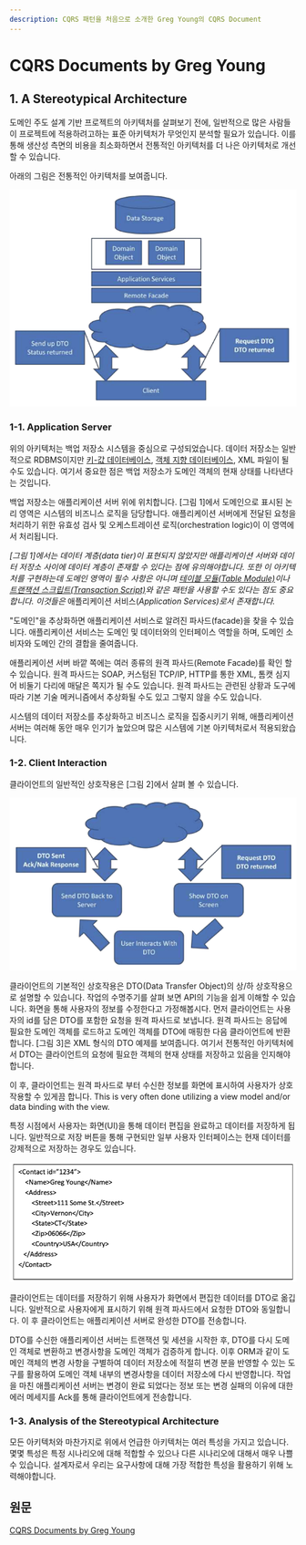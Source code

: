 ```yaml
---
description: CQRS 패턴을 처음으로 소개한 Greg Young의 CQRS Document
---
```


# CQRS Documents by Greg Young

## 1. A Stereotypical Architecture

도메인 주도 설계 기반 프로젝트의 아키텍처를 살펴보기 전에, 일반적으로 많은 사람들이 프로젝트에 적용하려고하는 표준 아키텍처가 무엇인지 분석할 필요가 있습니다. 이를 통해 생산성 측면의 비용을 최소화하면서 전통적인 아키텍처를 더 나은 아키텍처로 개선할 수 있습니다.

아래의 그림은 전통적인 아키텍처를 보여줍니다.

![\[그림 1\] A stereotypical Architecture](<../../.gitbook/assets/Screen Shot 2022-02-03 at 9.14.22 PM.png>)

### 1-1. Application Server

위의 아키텍처는 백업 저장소 시스템을 중심으로 구성되었습니다. 데이터 저장소는 일반적으로 RDBMS이지만 [키-값 데이터베이스](https://en.wikipedia.org/wiki/Key-value\_database), [객체 지향 데이터베이스](https://en.wikipedia.org/wiki/Object\_database), XML 파일이 될 수도 있습니다. 여기서 중요한 점은 백업 저장소가 도메인 객체의 현재 상태를 나타낸다는 것입니다.

백업 저장소는 애플리케이션 서버 위에 위치합니다. \[그림 1]에서 도메인으로 표시된 논리 영역은 시스템의 비즈니스 로직을 담당합니다. 애플리케이션 서버에게 전달된 요청을 처리하기 위한 유효성 검사 및 오케스트레이션 로직(orchestration logic)이 이 영역에서 처리됩니다.

_\[그림 1]에서는 데이터 계층(data tier)이 표현되지 않았지만 애플리케이션 서버와 데이터 저장소 사이에 데이터 계층이 존재할 수 있다는 점에 유의해야합니다. 또한 이 아키텍처를 구현하는데 도메인 영역이 필수 사항은 아니며_ [_테이블 모듈(Table Module)_](https://martinfowler.com/eaaCatalog/tableModule.html)_이나_ [_트랜잭션 스크립트(Transaction Script)_](https://martinfowler.com/eaaCatalog/transactionScript.html)_와 같은 패턴을 사용할 수도 있다는 점도 중요합니다. 이것들은_ 애플리케이션 서비스(_Application Services)로서 존재합니다._

"도메인"을 추상화하면 애플리케이션 서비스로 알려진 파사드(facade)을 찾을 수 있습니다. 애플리케이션 서비스는 도메인 및 데이터와의 인터페이스 역할을 하며, 도메인 소비자와 도메인 간의 결합을 줄여줍니다.

애플리케이션 서버 바깥 쪽에는 여러 종류의 원격 파사드(Remote Facade)를 확인 할 수 있습니다. 원격 파사드는 SOAP, 커스텀된 TCP/IP, HTTP를 통한 XML, 톰캣 심지어 비둘기 다리에 매달은 쪽지가 될 수도 있습니다. 원격 파사드는 관련된 상황과 도구에 따라 기본 기술 메커니즘에서 추상화될 수도 있고 그렇지 않을 수도 있습니다.

시스템의 데이터 저장소를 추상화하고 비즈니스 로직을 집중시키기 위해, 애플리케이션 서버는 여러해 동안 매우 인기가 높았으며 많은 시스템에 기본 아키텍처로서 적용되왔습니다.

### 1-2. Client Interaction

클라이언트의 일반적인 상호작용은 \[그림 2]에서 살펴 볼 수 있습니다.

![\[그림 2\] Typical Client Interaction](<../../.gitbook/assets/Screen Shot 2022-02-03 at 9.15.37 PM.png>)

클라이언트의 기본적인 상호작용은 DTO(Data Transfer Object)의 상/하 상호작용으로 설명할 수 있습니다. 작업의 수명주기를 살펴 보면 API의 기능을 쉽게 이해할 수 있습니다. 화면을 통해 사용자의 정보를 수정한다고 가정해봅시다. 먼저 클라이언트는 사용자의 id를 담은 DTO를 포함한 요청을 원격 파사드로 보냅니다. 원격 파사드는 응답에 필요한 도메인 객체를 로드하고 도메인 객체를 DTO에 매핑한 다음 클라이언트에 반환합니다. \[그림 3]은 XML 형식의 DTO 예제를 보여줍니다. 여기서 전통적인 아키텍처에서 DTO는 클라이언트의 요청에 필요한 객체의 현재 상태를 저장하고 있음을 인지해야합니다.

이 후, 클라이언트는 원격 파사드로 부터 수신한 정보를 화면에 표시하여 사용자가 상호 작용할 수 있게끔 합니다. This is very often done utilizing a view model and/or data binding with the view.

특정 시점에서 사용자는 화면(UI)을 통해 데이터 편집을 완료하고 데이터를 저장하게 됩니다. 일반적으로 저장 버튼을 통해 구현되만 일부 사용자 인터페이스는 현재 데이터를 강제적으로 저장하는 경우도 있습니다.

![\[그림 3\] Example in XML of a DTO](<../../.gitbook/assets/Screen Shot 2022-02-03 at 9.17.46 PM.png>)

클라이언트는 데이터를 저장하기 위해 사용자가 화면에서 편집한 데이터를 DTO로 옮깁니다. 일반적으로 사용자에게 표시하기 위해 원격 파사드에서 요청한 DTO와 동일합니다. 이 후 클라이언트는 애플리케이션 서버로 완성한 DTO를 전송합니다.

DTO를 수신한 애플리케이션 서버는 트랜잭션 및 세션을 시작한 후, DTO를 다시 도메인 객체로 변환하고 변경사항을 도메인 객체가 검증하게 합니다. 이후 ORM과 같이 도메인 객체의 변경 사항을 구별하여 데이터 저장소에 적절히 변경 분을 반영할 수 있는 도구를 활용하여 도메인 객체 내부의 변경사항을 데이터 저장소에 다시 반영합니다. 작업을 마친 애플리케이션 서버는 변경이 완료 되었다는 정보 또는 변경 실패의 이유에 대한 에러 메세지를 Ack를 통해 클라이언트에게 전송합니다.

### 1-3. Analysis of the Stereotypical Architecture

모든 아키텍처와 마찬가지로 위에서 언급한 아키텍처는 여러 특성을 가지고 있습니다. 몇몇 특성은 특정 시나리오에 대해 적합할 수 있으나 다른 시나리오에 대해서 매우 나쁠 수 있습니다. 설계자로서 우리는 요구사항에 대해 가장 적합한 특성을 활용하기 위해 노력해야합니다.

## 원문

[CQRS Documents by Greg Young](https://cqrs.files.wordpress.com/2010/11/cqrs\_documents.pdf)
